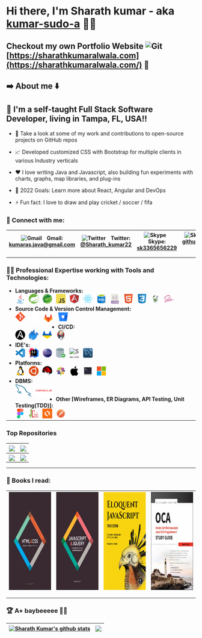 # Hi there, I'm Sharath kumar - aka [kumar-sudo-a](https://github.com/kumar-sudo-a) 👋🏼

## Checkout my own Portfolio Website <img align="justify" alt="Git" width="32px" height="30px" src="https://user-images.githubusercontent.com/78719857/197220696-27cd8b82-048e-4356-85d0-1e10e11eae28.png"/><a>[https://sharathkumaralwala.com](https://sharathkumaralwala.com/)<a/> 🔗

## ➡️ About me ⬇️

## 💼 I'm a self-taught Full Stack Software Developer, living in Tampa, FL, USA!!

<!---💼 Software Engineer at [DART (Dallas Area Rapid Transit)](https://www.dart.org/)--->

- 🔭 Take a look at some of my work and contributions to open-source projects on GitHub repos

- 📈 Developed customized CSS with Bootstrap for multiple clients in various Industry verticals

- ❤️ I love writing Java and Javascript, also building fun experiments with charts, graphs, map libraries, and plug-ins

- 🥅 2022 Goals: Learn more about React, Angular and DevOps

- ⚡ Fun fact: I love to draw and play cricket / soccer / fifa

### 💬 Connect with me:

| <img align="centre" alt="Gmail" width="18px" src="https://upload.wikimedia.org/wikipedia/commons/7/7e/Gmail_icon_%282020%29.svg" style="padding-right:2px;" /> &nbsp; Gmail: <br/>[kumaras.java@gmail.com](kumaras.java@gmail.com) | <img align="centre" alt="Twitter" width="18px" src="https://raw.githubusercontent.com/anuraghazra/anuraghazra/master/assets/twitter.svg" style="padding-right:2px;" /> &nbsp; Twitter: <br/>[@Sharath_kumar22](@Sharath_kumar22) | <img align="centre" alt="Skype" width="18px" src="https://www.freepnglogos.com/uploads/skype-logo-png/skype-logo-vector-icon-template-clipart-download-0.png" style="padding-right:2px;" /> &nbsp; Skype: <br/>[sk3365656229](https://join.skype.com/invite/D6HsHUnmOjD5) | <img align="centre" alt="Skype" width="18px" src="https://user-images.githubusercontent.com/3369400/139447912-e0f43f33-6d9f-45f8-be46-2df5bbc91289.png" style="padding-right:2px;" /> &nbsp; GitHub: <br/>[github.com/kumar-sudo-a](https://github.com/kumar-sudo-a) |
| ---------------------------------------------------------------------------------------------------------------------------------------------------------------------------------------------------------------------------------- | -------------------------------------------------------------------------------------------------------------------------------------------------------------------------------------------------------------------------------- | ------------------------------------------------------------------------------------------------------------------------------------------------------------------------------------------------------------------------------------------------------------------ | -------------------------------------------------------------------------------------------------------------------------------------------------------------------------------------------------------------------------------------------------------------------- |

<!---| <img align="centre" alt="Gmail" width="18px" src="https://upload.wikimedia.org/wikipedia/commons/7/7e/Gmail_icon_%282020%29.svg" style="padding-right:2px;" /> &nbsp; Gmail: <br/>[kumaras.java@gmail.com](kumaras.java@gmail.com) | <img align="centre" alt="Linkedin" width="18px" src="https://upload.wikimedia.org/wikipedia/commons/c/ca/LinkedIn_logo_initials.png" style="padding-right:2px;" /> &nbsp; Linkedin: <br/>[www.linkedin.com/in/kumaras-java](https://www.linkedin.com/in/kumaras-java) | <img align="centre" alt="Twitter" width="18px" src="https://raw.githubusercontent.com/anuraghazra/anuraghazra/master/assets/twitter.svg" style="padding-right:2px;" /> &nbsp; Twitter: <br/>[@Sharath_kumar22](@Sharath_kumar22) | <img align="centre" alt="Skype" width="18px" src="https://www.freepnglogos.com/uploads/skype-logo-png/skype-logo-vector-icon-template-clipart-download-0.png" style="padding-right:2px;" /> &nbsp; Skype: <br/>[Kumar](https://join.skype.com/invite/D6HsHUnmOjD5) | <img align="centre" alt="Skype" width="18px" src="https://user-images.githubusercontent.com/3369400/139447912-e0f43f33-6d9f-45f8-be46-2df5bbc91289.png" style="padding-right:2px;" /> &nbsp; GitHub: <br/>[github.com/kumar-sudo-a](https://github.com/kumar-sudo-a) |
| ---------------------------------------------------------------------------------------------------------------------------------------------------------------------------------------------------------------------------------- | --------------------------------------------------------------------------------------------------------------------------------------------------------------------------------------------------------------------------------------------------------------------- | -------------------------------------------------------------------------------------------------------------------------------------------------------------------------------------------------------------------------------- | ------------------------------------------------------------------------------------------------------------------------------------------------------------------------------------------------------------------------------------------------------------------ | -------------------------------------------------------------------------------------------------------------------------------------------------------------------------------------------------------------------------------------------------------------------- |--->
---

### 💪🏻 Professional Expertise working with Tools and Technologies:

- **Languages & Frameworks:**  
   <img align="left" alt="Java" width="26px" height="26px" src="images/LanguagesAndFrameworks/java.svg" style="padding-right:10px;" />
  <img align="left" alt="Spring" width="26px" height="26px" src="images/LanguagesAndFrameworks/spring.svg" style="padding-right:10px;" />
  <img align="left" alt="Spring-boot" width="26px" height="26px" src="images/LanguagesAndFrameworks/springboot.jpg" style="padding-right:10px;" />
  <img align="left" alt="JavaScript" width="26px" height="26px" src="images/LanguagesAndFrameworks/javascript.svg" style="padding-right:10px;" />
  <img align="left" alt="Angular" width="26px" height="26px" src="images/LanguagesAndFrameworks/angularJS.svg" style="padding-right:10px;" />
  <img align="left" alt="React" width="26px" height="26px" src="images/LanguagesAndFrameworks/react.svg" style="padding-right:10px;" />
  <img align="left" alt="SQL" width="26px" height="26px" src="images/LanguagesAndFrameworks/sql.png" style="padding-right:10px;" />
  <img align="left" alt="JSON" width="26px" height="26px" src="images/LanguagesAndFrameworks/json.png" style="padding-right:10px;" />
  <img align="left" alt="HTML5" width="26px" height="26px" src="images/LanguagesAndFrameworks/html5.svg" style="padding-right:10px;" />
  <img align="left" alt="CSS3" width="26px" height="26px" src="images/LanguagesAndFrameworks/css3.svg" style="padding-right:10px;" />
  <img align="left" alt="Mockito" width="26px" height="26px" src="images/LanguagesAndFrameworks/mockito.jpg" style="padding-right:10px;" />
  <img align="left" alt="Sass" width="26px" height="26px" src="images/LanguagesAndFrameworks/sass.svg" style="padding-right:10px;" />
  <br />

- **Source Code & Version Control Management:**  
  <img align="left" alt="Git" width="26px" height="26px" src="images/SourceCodeAndVersionControlManagement/git.svg" style="padding-right:10px;" />
  <img align="left" alt="GitHub" width="26px" height="26px" src="images/SourceCodeAndVersionControlManagement/github.png" style="padding-right:10px;" />
  <img align="left" alt="GitLab" width="32px" height="34px" src="images/SourceCodeAndVersionControlManagement/gitlab.png" style="padding-right:10px;" />
  <img align="left" alt="Bitbucket" width="26px" height="26px" src="images/SourceCodeAndVersionControlManagement/bitbucket.svg" style="padding-right:10px;" />
  <br />

- **CI/CD:**  
   <img align="left" alt="Jenkins" width="26px" height="26px" src="images/CICD/ansible.png" style="padding-right:10px;" />
  <img align="left" alt="GitLab" width="26px" height="26px" src="images/CICD/docker.png" style="padding-right:10px;" />
  <img align="left" alt="Ansible" width="26px" height="26px" src="images/CICD/gitlab.svg" style="padding-right:10px;" />
  <img align="left" alt="Docker" width="26px" height="26px" src="images/CICD/jenkins.svg" style="padding-right:10px;" />
  <br />

- **IDE's:**  
   <img align="left" alt="Visual Studio Code" width="26px" height="26px" src="images/IDEs/visualstudiocode.svg" style="padding-right:10px;" />
  <img align="left" alt="IntelliJ IDEA" width="26px" height="26px" src="images/IDEs/intelliJIDEA.svg" style="padding-right:10px;" />
  <img align="left" alt="Eclipse" width="26px" height="26px" src="images/IDEs/eclipse.svg" style="padding-right:10px;" />
  <img align="left" alt="Oracle SQL Developer" width="26px" height="26px" src="images/IDEs/oracleSQLdeveloper.png" style="padding-right:10px;" />
  <img align="left" alt="Squirrel" width="26px" height="26px" src="images/IDEs/squirrel.acorn.ico" style="padding-right:10px;" />
  <img align="left" alt="MySQL WorkBench" width="26px" height="26px" src="images/IDEs/mySQLworkbench.png" style="padding-right:10px;" />
  <br />

- **Platforms:**  
   <img align="left" alt="Linux" width="26px" height="26px" src="images/Platforms/linux.svg" style="padding-right:10px;" />
  <img align="left" alt="Ubuntu" width="26px" height="26px" src="images/Platforms/ubuntu.svg" style="padding-right:10px;" />
  <img align="left" alt="RedHat" width="26px" height="26px" src="images/Platforms/redhat.svg" style="padding-right:10px;" />
  <img align="left" alt="CentOS" width="26px" height="26px" src="images/Platforms/centOS.svg" style="padding-right:10px;" />
  <img align="left" alt="Apple" width="26px" height="26px" src="images/Platforms/apple.svg" style="padding-right:10px;" />
  <img align="left" alt="Terminal" width="26px" height="26px" src="images/Platforms/terminal.svg" style="padding-right:10px;" />
  <img align="left" alt="Microsoft Windows" width="26px" height="26px" src="images/Platforms/microsoftWindows.svg" style="padding-right:10px;" />
  <br />

- **DBMS:**  
   <img align="left" align="top" alt="Mysqlserver" width="44px" height="34px" src="images/DBMS/mysqlserver.svg" style="padding-right:10px;" />
  <img align="left" alt="Oracle" width="44px" height="34px" src="images/DBMS/oracle.svg" style="padding-right:10px;" />
  <br />
  
- **Other [Wireframes, ER Diagrams, API Testing, Unit Testing(TDD)]:**  
   <img align="left" alt="Figma" width="26px" height="26px" src="images\Other\figma.png" style="padding-right:10px;" />
  <img align="left" alt="Lucid Chart" width="26px" height="26px" src="images\Other\junit-logo.png" style="padding-right:10px;" />
  <img align="left" alt="Postman" width="26px" height="26px" src="images\Other\lucidchart.png" style="padding-right:10px;" />
  <img align="left" alt="Junit" width="26px" height="26px" src="images\Other\postman.png" style="padding-right:10px;" />
  <br />

---

### Top Repositories

<!--
<a href="https://github.com/kumar-sudo-a/transitime">
  <img align="center" src="https://github-readme-stats.vercel.app/api/pin/?username=kumar-sudo-a&repo=transitime&theme=buefy" />
</a>
<!-- Other contributions (Private) -->
<!--[ <a href="https://github.com/camsys/transitime">
  <img align="center" src="https://github-readme-stats.vercel.app/api/pin/?username=kumar-sudo-a&repo=transitime&theme=buefy" />
</a>
<a href="https://github.com/camsys/rawnav-file-loader">
  <img align="center" src="https://github-readme-stats.vercel.app/api/pin/?username=kumar-sudo-a&repo=rawnav-file-loader&theme=buefy" />
</a> ]
<a href="https://github.com/kumar-sudo-a/web-development-projects">
  <img align="center" src="https://github-readme-stats.vercel.app/api/pin/?username=kumar-sudo-a&repo=web-development-projects&theme=buefy" />
</a>
<br />
<a href="https://github.com/kumar-sudo-a/user-registration-web">
  <img align="center" src="https://github-readme-stats.vercel.app/api/pin/?username=kumar-sudo-a&repo=user-registration-web&theme=buefy" />
</a>
<a href="https://github.com/kumar-sudo-a/user-registration-rest">
  <img align="center" src="https://github-readme-stats.vercel.app/api/pin/?username=kumar-sudo-a&repo=user-registration-rest&theme=buefy" />
</a>
-->

| <a href="https://github.com/kumar-sudo-a/transitime"><img align="center" src="https://github-readme-stats.vercel.app/api/pin/?username=kumar-sudo-a&repo=transitime&theme=buefy" /></a>                       | <a href="https://github.com/kumar-sudo-a/web-development-projects"><img align="center" src="https://github-readme-stats.vercel.app/api/pin/?username=kumar-sudo-a&repo=web-development-projects&theme=buefy" /></a> |
| ------------------------------------------------------------------------------------------------------------------------------------------------------------------------------------------------------------- | ------------------------------------------------------------------------------------------------------------------------------------------------------------------------------------------------------------------- |
| <a href="https://github.com/kumar-sudo-a/user-registration-web"><img align="center" src="https://github-readme-stats.vercel.app/api/pin/?username=kumar-sudo-a&repo=user-registration-web&theme=buefy" /></a> | <a href="https://github.com/kumar-sudo-a/user-registration-rest"><img align="center" src="https://github-readme-stats.vercel.app/api/pin/?username=kumar-sudo-a&repo=user-registration-rest&theme=buefy" /></a>     |

---

### 📕 Books I read:

| <img align="centre" alt="html-and-css-by-jon-duckett" width="200" height="260" src="images\Books\html-and-css-by-jon-duckett.jpg" style="padding-right:2px;" /> | <img align="centre" alt="javascript-and-jquery-by-jon-duckett" width="200" height="260" src="images\Books\javascript-and-jquery-by-jon-duckett.jpg" style="padding-right:2px;" /> | <img align="centre" alt="eloquent-javacript" width="200" height="260" src="images\Books\eloquent-javacript.jpg" style="padding-right:2px;" /> | <img align="centre" alt="OCA-808" width="200" height="260" src="images\Books\OCA-808.jpg" style="padding-right:2px;" /> |
| -------------------------------------------------------------------------------------------------------------------------------------------------------------------------------------------------------- | ----------------------------------------------------------------------------------------------------------------------------------------------------------------------------------------------------------------- | ------------------------------------------------------------------------------------------------------------------------------------------------------ | ------------------------------------------------------------------------------------------------------------------------------------------------------------------------------------ |

---

### 🏆 A+ baybeeeee ✌🏻

| <a href="https://github.com/anuraghazra/github-readme-stats"><img align="center" src="https://github-readme-stats.vercel.app/api?username=kumar-sudo-a&show_icons=true&include_all_commits=true&theme=buefy&hide_border=true" alt="Sharath Kumar's github stats" /></a> | <a href="https://github.com/anuraghazra/github-readme-stats"><img align="center" src="https://github-readme-stats.vercel.app/api/top-langs/?username=kumar-sudo-a&layout=compact&theme=buefy&hide_border=true" /></a> |
| ----------------------------------------------------------------------------------------------------------------------------------------------------------------------------------------------------------------------------------------------------------------------- | --------------------------------------------------------------------------------------------------------------------------------------------------------------------------------------------------------------------- |
